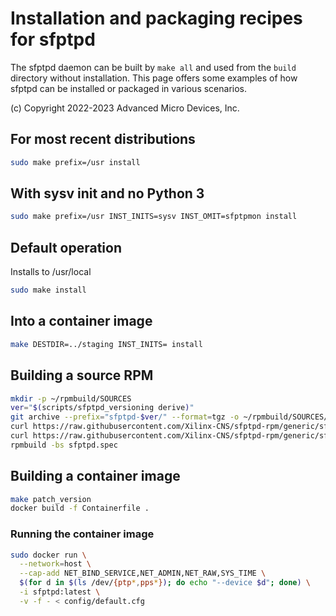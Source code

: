 # Installation and packaging recipes for sfptpd

The sfptpd daemon can be built by `make all` and used from the `build` directory without installation. This page offers some examples of how sfptpd can be installed or packaged in various scenarios.

(c) Copyright 2022-2023 Advanced Micro Devices, Inc.

## For most recent distributions
```sh
sudo make prefix=/usr install
```

## With sysv init and no Python 3
```sh
sudo make prefix=/usr INST_INITS=sysv INST_OMIT=sfptpmon install
```

## Default operation
Installs to /usr/local

```sh
sudo make install
```

## Into a container image
```sh
make DESTDIR=../staging INST_INITS= install
```

## Building a source RPM
```sh
mkdir -p ~/rpmbuild/SOURCES
ver="$(scripts/sfptpd_versioning derive)"
git archive --prefix="sfptpd-$ver/" --format=tgz -o ~/rpmbuild/SOURCES/sfptpd-$ver.tgz HEAD
curl https://raw.githubusercontent.com/Xilinx-CNS/sfptpd-rpm/generic/sfptpd.spec | sed "s/^\(Version: \).*/\1 $ver/g" > sfptpd.spec
curl https://raw.githubusercontent.com/Xilinx-CNS/sfptpd-rpm/generic/sfptpd.sysusers -o ~/rpmbuild/SOURCES/sfptpd.sysusers
rpmbuild -bs sfptpd.spec
```

## Building a container image
```sh
make patch_version
docker build -f Containerfile .
```

### Running the container image
```sh
sudo docker run \
  --network=host \
  --cap-add NET_BIND_SERVICE,NET_ADMIN,NET_RAW,SYS_TIME \
  $(for d in $(ls /dev/{ptp*,pps*}); do echo "--device $d"; done) \
  -i sfptpd:latest \
  -v -f - < config/default.cfg
```
